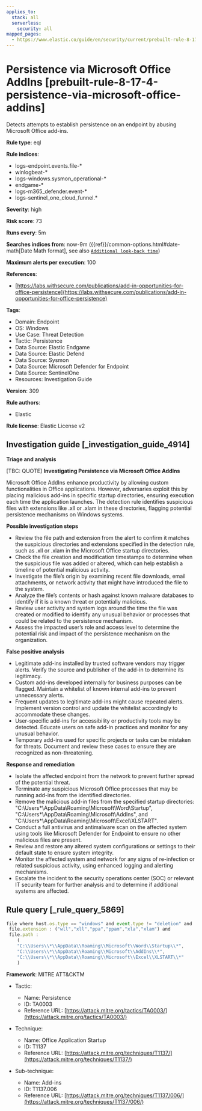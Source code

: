 ```yaml
---
applies_to:
  stack: all
  serverless:
    security: all
mapped_pages:
  - https://www.elastic.co/guide/en/security/current/prebuilt-rule-8-17-4-persistence-via-microsoft-office-addins.html
---
```


# Persistence via Microsoft Office AddIns [prebuilt-rule-8-17-4-persistence-via-microsoft-office-addins]

Detects attempts to establish persistence on an endpoint by abusing Microsoft Office add-ins.

**Rule type**: eql

**Rule indices**:

* logs-endpoint.events.file-*
* winlogbeat-*
* logs-windows.sysmon_operational-*
* endgame-*
* logs-m365_defender.event-*
* logs-sentinel_one_cloud_funnel.*

**Severity**: high

**Risk score**: 73

**Runs every**: 5m

**Searches indices from**: now-9m ({{ref}}/common-options.html#date-math[Date Math format], see also [`Additional look-back time`](docs-content://solutions/security/detect-and-alert/create-detection-rule.md#rule-schedule))

**Maximum alerts per execution**: 100

**References**:

* [https://labs.withsecure.com/publications/add-in-opportunities-for-office-persistence](https://labs.withsecure.com/publications/add-in-opportunities-for-office-persistence)

**Tags**:

* Domain: Endpoint
* OS: Windows
* Use Case: Threat Detection
* Tactic: Persistence
* Data Source: Elastic Endgame
* Data Source: Elastic Defend
* Data Source: Sysmon
* Data Source: Microsoft Defender for Endpoint
* Data Source: SentinelOne
* Resources: Investigation Guide

**Version**: 309

**Rule authors**:

* Elastic

**Rule license**: Elastic License v2

## Investigation guide [_investigation_guide_4914]

**Triage and analysis**

[TBC: QUOTE]
**Investigating Persistence via Microsoft Office AddIns**

Microsoft Office AddIns enhance productivity by allowing custom functionalities in Office applications. However, adversaries exploit this by placing malicious add-ins in specific startup directories, ensuring execution each time the application launches. The detection rule identifies suspicious files with extensions like .xll or .xlam in these directories, flagging potential persistence mechanisms on Windows systems.

**Possible investigation steps**

* Review the file path and extension from the alert to confirm it matches the suspicious directories and extensions specified in the detection rule, such as .xll or .xlam in the Microsoft Office startup directories.
* Check the file creation and modification timestamps to determine when the suspicious file was added or altered, which can help establish a timeline of potential malicious activity.
* Investigate the file’s origin by examining recent file downloads, email attachments, or network activity that might have introduced the file to the system.
* Analyze the file’s contents or hash against known malware databases to identify if it is a known threat or potentially malicious.
* Review user activity and system logs around the time the file was created or modified to identify any unusual behavior or processes that could be related to the persistence mechanism.
* Assess the impacted user’s role and access level to determine the potential risk and impact of the persistence mechanism on the organization.

**False positive analysis**

* Legitimate add-ins installed by trusted software vendors may trigger alerts. Verify the source and publisher of the add-in to determine its legitimacy.
* Custom add-ins developed internally for business purposes can be flagged. Maintain a whitelist of known internal add-ins to prevent unnecessary alerts.
* Frequent updates to legitimate add-ins might cause repeated alerts. Implement version control and update the whitelist accordingly to accommodate these changes.
* User-specific add-ins for accessibility or productivity tools may be detected. Educate users on safe add-in practices and monitor for any unusual behavior.
* Temporary add-ins used for specific projects or tasks can be mistaken for threats. Document and review these cases to ensure they are recognized as non-threatening.

**Response and remediation**

* Isolate the affected endpoint from the network to prevent further spread of the potential threat.
* Terminate any suspicious Microsoft Office processes that may be running add-ins from the identified directories.
* Remove the malicious add-in files from the specified startup directories: "C:\Users*\AppData\Roaming\Microsoft\Word\Startup\", "C:\Users\*\AppData\Roaming\Microsoft\AddIns\", and "C:\Users\*\AppData\Roaming\Microsoft\Excel\XLSTART\".
* Conduct a full antivirus and antimalware scan on the affected system using tools like Microsoft Defender for Endpoint to ensure no other malicious files are present.
* Review and restore any altered system configurations or settings to their default state to ensure system integrity.
* Monitor the affected system and network for any signs of re-infection or related suspicious activity, using enhanced logging and alerting mechanisms.
* Escalate the incident to the security operations center (SOC) or relevant IT security team for further analysis and to determine if additional systems are affected.


## Rule query [_rule_query_5869]

```js
file where host.os.type == "windows" and event.type != "deletion" and
 file.extension : ("wll","xll","ppa","ppam","xla","xlam") and
 file.path :
    (
    "C:\\Users\\*\\AppData\\Roaming\\Microsoft\\Word\\Startup\\*",
    "C:\\Users\\*\\AppData\\Roaming\\Microsoft\\AddIns\\*",
    "C:\\Users\\*\\AppData\\Roaming\\Microsoft\\Excel\\XLSTART\\*"
    )
```

**Framework**: MITRE ATT&CKTM

* Tactic:

    * Name: Persistence
    * ID: TA0003
    * Reference URL: [https://attack.mitre.org/tactics/TA0003/](https://attack.mitre.org/tactics/TA0003/)

* Technique:

    * Name: Office Application Startup
    * ID: T1137
    * Reference URL: [https://attack.mitre.org/techniques/T1137/](https://attack.mitre.org/techniques/T1137/)

* Sub-technique:

    * Name: Add-ins
    * ID: T1137.006
    * Reference URL: [https://attack.mitre.org/techniques/T1137/006/](https://attack.mitre.org/techniques/T1137/006/)



